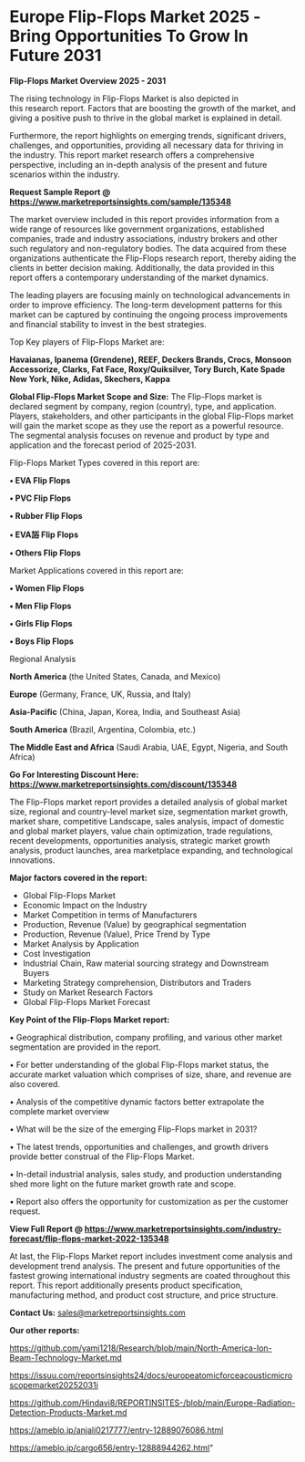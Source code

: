 # Europe Flip-Flops Market 2025 -Bring Opportunities To Grow In Future 2031

<Strong> Flip-Flops Market Overview 2025 - 2031</strong>

The rising technology in Flip-Flops Market is also depicted in this research report. Factors that are boosting the growth of the market, and giving a positive push to thrive in the global market is explained in detail.

Furthermore, the report highlights on emerging trends, significant drivers, challenges, and opportunities, providing all necessary data for thriving in the industry. This report market research offers a comprehensive perspective, including an in-depth analysis of the present and future scenarios within the industry.

<strong>Request Sample Report @ <a href=https://www.marketreportsinsights.com/sample/135348>https://www.marketreportsinsights.com/sample/135348</a></strong>

The market overview included in this report provides information from a wide range of resources like government organizations, established companies, trade and industry associations, industry brokers and other such regulatory and non-regulatory bodies. The data acquired from these organizations authenticate the Flip-Flops research report, thereby aiding the clients in better decision making. Additionally, the data provided in this report offers a contemporary understanding of the market dynamics.

The leading players are focusing mainly on technological advancements in order to improve efficiency. The long-term development patterns for this market can be captured by continuing the ongoing process improvements and financial stability to invest in the best strategies.

Top Key players of Flip-Flops Market are:

<strong>Havaianas, Ipanema (Grendene), REEF, Deckers Brands, Crocs, Monsoon Accessorize, Clarks, Fat Face, Roxy/Quiksilver, Tory Burch, Kate Spade New York, Nike, Adidas, Skechers, Kappa</strong>

<strong><b>Global Flip-Flops Market Scope and Size:</b></strong>
The Flip-Flops market is declared segment by company, region (country), type, and application. Players, stakeholders, and other participants in the global Flip-Flops market will gain the market scope as they use the report as a powerful resource. The segmental analysis focuses on revenue and product by type and application and the forecast period of 2025-2031.

Flip-Flops Market Types covered in this report are:

<strong>• EVA Flip Flops

• PVC Flip Flops

• Rubber Flip Flops

• EVA䛦 Flip Flops

• Others Flip Flops</strong>

Market Applications covered in this report are:

<strong>• Women Flip Flops

• Men Flip Flops

• Girls Flip Flops

• Boys Flip Flops</strong> 

Regional Analysis

<strong>North America</strong> (the United States, Canada, and Mexico)

<strong>Europe</strong> (Germany, France, UK, Russia, and Italy)

<strong>Asia-Pacific</strong> (China, Japan, Korea, India, and Southeast Asia)

<strong>South America</strong> (Brazil, Argentina, Colombia, etc.)

<strong>The Middle East and Africa</strong> (Saudi Arabia, UAE, Egypt, Nigeria, and South Africa)

<strong>Go For Interesting Discount Here: <a href=https://www.marketreportsinsights.com/discount/135348>https://www.marketreportsinsights.com/discount/135348</a></strong>

The Flip-Flops market report provides a detailed analysis of global market size, regional and country-level market size, segmentation market growth, market share, competitive Landscape, sales analysis, impact of domestic and global market players, value chain optimization, trade regulations, recent developments, opportunities analysis, strategic market growth analysis, product launches, area marketplace expanding, and technological innovations.

<strong><b>Major factors covered in the report:</b></strong>
<ul>
  <li>Global Flip-Flops Market </li>
  <li>Economic Impact on the Industry</li>
  <li>Market Competition in terms of Manufacturers</li>
  <li>Production, Revenue (Value) by geographical segmentation</li>
  <li>Production, Revenue (Value), Price Trend by Type</li>
  <li>Market Analysis by Application</li>
  <li>Cost Investigation</li>
  <li>Industrial Chain, Raw material sourcing strategy and Downstream Buyers</li>
  <li>Marketing Strategy comprehension, Distributors and Traders</li>
  <li>Study on Market Research Factors</li>
  <li>Global Flip-Flops Market Forecast</li>
</ul>

<strong><b>Key Point of the Flip-Flops Market report:</b></strong>

• Geographical distribution, company profiling, and various other market segmentation are provided in the report.

• For better understanding of the global Flip-Flops market status, the accurate market valuation which comprises of size, share, and revenue are also covered.

• Analysis of the competitive dynamic factors better extrapolate the complete market overview

• What will be the size of the emerging Flip-Flops market in 2031?

• The latest trends, opportunities and challenges, and growth drivers provide better construal of the Flip-Flops Market.

• In-detail industrial analysis, sales study, and production understanding shed more light on the future market growth rate and scope.

• Report also offers the opportunity for customization as per the customer request.

<strong><b>View Full Report @ <a href=https://www.marketreportsinsights.com/industry-forecast/flip-flops-market-2022-135348>https://www.marketreportsinsights.com/industry-forecast/flip-flops-market-2022-135348</a></b></strong>


At last, the Flip-Flops Market report includes investment come analysis and development trend analysis. The present and future opportunities of the fastest growing international industry segments are coated throughout this report. This report additionally presents product specification, manufacturing method, and product cost structure, and price structure.

<strong>Contact Us:</strong>
sales@marketreportsinsights.com

<strong>Our other reports:</strong>

<a href=https://github.com/yami1218/Research/blob/main/North-America-Ion-Beam-Technology-Market.md>https://github.com/yami1218/Research/blob/main/North-America-Ion-Beam-Technology-Market.md</a>

<a href=https://issuu.com/reportsinsights24/docs/europeatomicforceacousticmicroscopemarket20252031i>https://issuu.com/reportsinsights24/docs/europeatomicforceacousticmicroscopemarket20252031i</a>

<a href=https://github.com/Hindavi8/REPORTINSITES-/blob/main/Europe-Radiation-Detection-Products-Market.md>https://github.com/Hindavi8/REPORTINSITES-/blob/main/Europe-Radiation-Detection-Products-Market.md</a>

<a href=https://ameblo.jp/anjali0217777/entry-12889076086.html>https://ameblo.jp/anjali0217777/entry-12889076086.html</a>

<a href=https://ameblo.jp/cargo656/entry-12888944262.html>https://ameblo.jp/cargo656/entry-12888944262.html</a>"
